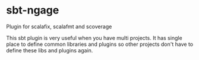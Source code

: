 # sbt-ngage
Plugin for scalafix, scalafmt and scoverage 

This sbt plugin is very useful when you have multi projects. It has single place to define common libraries and plugins so other projects don't have to define these libs and plugins again.
